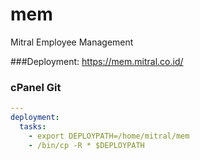 # mem
Mitral Employee Management

###Deployment: 
https://mem.mitral.co.id/

### cPanel Git 
```yaml
---
deployment:
  tasks:
    - export DEPLOYPATH=/home/mitral/mem
    - /bin/cp -R * $DEPLOYPATH
 ```
